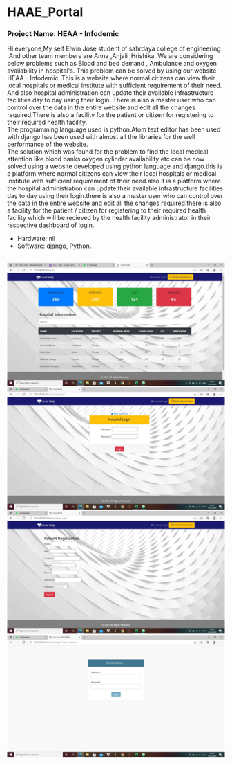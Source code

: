 # HAAE_Portal
### Project Name: HEAA - Infodemic
Hi everyone,My self Elwin Jose student of sahrdaya college of engineering .And other team members are Anna ,Anjali ,Hrishika .We  are considering below problems such as Blood and bed demand , Ambulance and oxygen availability in hospital's. This problem can be solved by  using  our  website HEAA - Infodemic .This is a website where normal citizens can view their local hospitals or medical institute with sufficient requirement of their need. And also hospital administration can update their available infrastructure facilities day to day using their login. There is also a master user who can control over the data in the entire website and edit all the changes required.There is also a facility for the patient or citizen for registering to their required health facility.<br>
The programming language used is python.Atom text editor has been used with django has been used with almost all the libraries for the well performance of the website.<br>
The solution which was found for the problem to find the local medical attention like blood banks oxygen cylinder availability etc can be now solved using a website developed using python language and django.this is a platform where normal citizens can view their local hospitals or medical institute with sufficient requirement of their need.also it is a platform where the hospital administration can update their available infrastructure facilities day to day using their login.there is also a master user who can control over  the data in the entire website and edit all the changes required.there is also a facility for the patient / citizen for registering to their required health facility which will be recieved by the health facility administrator in their respective dashboard of login.<br>
* Hardware: nil
* Software: django, Python.
<br>
<img src=https://github.com/elwin48/HAAE_Portal/raw/main/asset/1.jpeg>
<img src=https://github.com/elwin48/HAAE_Portal/raw/main/asset/2.jpeg>
<img src=https://github.com/elwin48/HAAE_Portal/raw/main/asset/3.jpeg>
<img src=https://github.com/elwin48/HAAE_Portal/raw/main/asset/4.jpeg>
